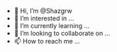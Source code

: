- 👋 Hi, I’m @Shazgrw
- 👀 I’m interested in ...
- 🌱 I’m currently learning ...
- 💞️ I’m looking to collaborate on ...
- 📫 How to reach me ...

<!---
Shazgrw/Shazgrw is a ✨ special ✨ repository because its `README.md` (this file) appears on your GitHub profile.
You can click the Preview link to take a look at your changes.
--->
